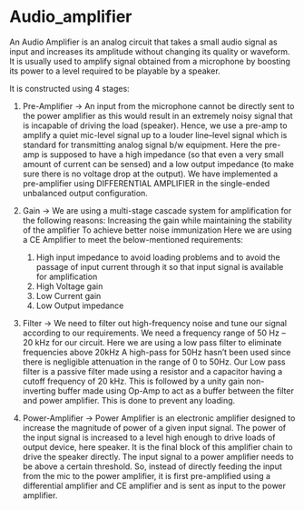 # Audio_amplifier
An Audio Amplifier is an analog circuit that takes a small audio signal as input and increases its amplitude without changing its quality or waveform. It is usually used to amplify signal obtained from a microphone by boosting its power to a level required to be playable by a speaker.

It is constructed using 4 stages:
1) Pre-Amplifier -> An input from the microphone cannot be directly sent to the power amplifier as this would result in an extremely noisy signal that is incapable of driving the load (speaker). Hence, we use a pre-amp to amplify a quiet mic-level signal up to a louder line–level signal which is standard for transmitting analog signal b/w equipment. Here the pre-amp is supposed to have a high impedance (so that even a very small amount of current can be sensed) and a low output impedance (to make sure there is no voltage drop at the output).
We have implemented a pre-amplifier using DIFFERENTIAL AMPLIFIER in the single-ended unbalanced output configuration.

2) Gain -> We are using a multi-stage cascade system for amplification for the following reasons:
Increasing the gain while maintaining the stability of the amplifier
To achieve better noise immunization
Here we are using a CE Amplifier to meet the below-mentioned requirements:
	1) High input impedance to avoid loading problems and to avoid the passage of input 
	current through it so that input signal is available for amplification
	2) High Voltage gain
	3) Low Current gain
	4) Low Output impedance

3) Filter -> We need to filter out high-frequency noise and tune our signal according to our requirements. We need a frequency range of 50 Hz – 20 kHz for our circuit.
Here we are using a low pass filter to eliminate frequencies above 20kHz 
 A high-pass for 50Hz hasn’t been used since there is negligible attenuation in the range of 0 to 50Hz.
Our Low pass filter is a passive filter made using a resistor and a capacitor having a cutoff frequency of 20 kHz.
This is followed by a unity gain non-inverting buffer made using Op-Amp to act as a buffer between the filter and power amplifier. This is done to prevent any loading. 



4) Power-Amplifier -> Power Amplifier is an electronic amplifier designed to increase the magnitude of power of a given input signal. 
The power of the input signal is increased to a level high enough to drive loads of output device, here speaker. It is the final block of this amplifier chain to drive the speaker directly. 
The input signal to a power amplifier needs to be above a certain threshold. So, instead of directly feeding the input from the mic to the power amplifier, it is first pre-amplified using a differential amplifier and CE amplifier and is sent as input to the power amplifier. 





